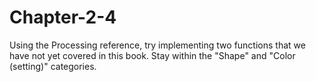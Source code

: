 # Chapter-2-4
Using the Processing reference, try implementing two functions that we have not yet covered in this book. Stay within the "Shape" and "Color (setting)" categories.